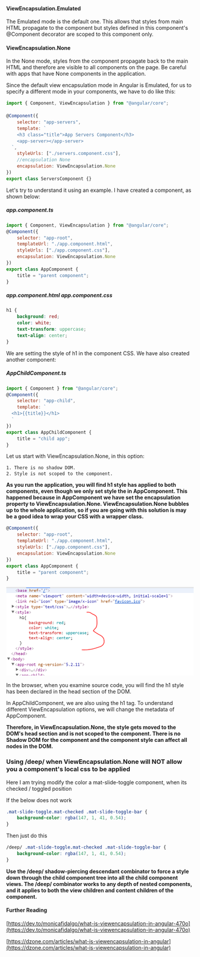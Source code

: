 #### ViewEncapsulation.Emulated

The Emulated mode is the default one. This allows that styles from main HTML propagate to the component but styles defined in this component's @Component decorator are scoped to this component only.

#### ViewEncapsulation.None

In the None mode, styles from the component propagate back to the main HTML and therefore are visible to all components on the page. Be careful with apps that have None components in the application.

Since the default view encapsulation mode in Angular is Emulated, for us to specify a different mode in your components, we have to do like this:

```js
import { Component, ViewEncapsulation } from "@angular/core";

@Component({
	selector: "app-servers",
	template: `
    <h3 class="title">App Servers Component</h3>
    <app-server></app-server>
  `,
	styleUrls: ["./servers.component.css"],
	//encapsulation None
	encapsulation: ViewEncapsulation.None
})
export class ServersComponent {}
```

Let's try to understand it using an example. I have created a component, as shown below:

##### app.component.ts

```js
import { Component, ViewEncapsulation } from "@angular/core";
@Component({
	selector: "app-root",
	templateUrl: "./app.component.html",
	styleUrls: ["./app.component.css"],
	encapsulation: ViewEncapsulation.None
})
export class AppComponent {
	title = "parent component";
}
```

##### app.component.html app.component.css

```css
h1 {
	background: red;
	color: white;
	text-transform: uppercase;
	text-align: center;
}
```

We are setting the style of h1 in the component CSS. We have also created another component:

##### AppChildComponent.ts

```js
import { Component } from "@angular/core";
@Component({
	selector: "app-child",
	template: `
  <h1>{{title}}</h1>
  `
})
export class AppChildComponent {
	title = "child app";
}
```

Let us start with ViewEncapsulation.None, in this option:

    1. There is no shadow DOM.
    2. Style is not scoped to the component.

**As you run the application, you will find h1 style has applied to both components, even though we only set style the in AppComponent. This happened because in AppComponent we have set the encapsulation property to ViewEncapsulation.None. ViewEncapsulation.None bubbles up to the whole application, so if you are going with this solution is may be a good idea to wrap your CSS with a wrapper class.**

```js
@Component({
	selector: "app-root",
	templateUrl: "./app.component.html",
	styleUrls: ["./app.component.css"],
	encapsulation: ViewEncapsulation.None
})
export class AppComponent {
	title = "parent component";
}
```

<img src="./view-encapsulation-none.png">

In the browser, when you examine source code, you will find the h1 style has been declared in the head section of the DOM.

In AppChildComponent, we are also using the h1 tag. To understand different ViewEncapsulation options, we will change the metadata of AppComponent.

**Therefore, in ViewEncapsulation.None, the style gets moved to the DOM's head section and is not scoped to the component. There is no Shadow DOM for the component and the component style can affect all nodes in the DOM.**

### Using /deep/ when ViewEncapsulation.None will NOT allow you a component's local css to be applied

Here I am trying modify the color a mat-slide-toggle component, when its checked / toggled position

If the below does not work

```css
.mat-slide-toggle.mat-checked .mat-slide-toggle-bar {
	background-color: rgba(147, 1, 41, 0.54);
}
```

Then just do this

```css
/deep/ .mat-slide-toggle.mat-checked .mat-slide-toggle-bar {
	background-color: rgba(147, 1, 41, 0.54);
}
```

**Use the /deep/ shadow-piercing descendant combinator to force a style down through the child component tree into all the child component views. The /deep/ combinator works to any depth of nested components, and it applies to both the view children and content children of the component.**

#### Further Reading

[https://dev.to/monicafidalgo/what-is-viewencapsulation-in-angular-470o](https://dev.to/monicafidalgo/what-is-viewencapsulation-in-angular-470o)

[https://dzone.com/articles/what-is-viewencapsulation-in-angular](https://dzone.com/articles/what-is-viewencapsulation-in-angular)
